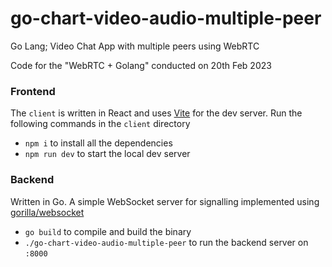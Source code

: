 # go-chart-video-audio-multiple-peer
Go Lang; Video Chat App with multiple peers using WebRTC 

 
Code for the "WebRTC + Golang" conducted on 20th Feb 2023
 

### Frontend

The `client` is written in React and uses [Vite](https://vitejs.dev/) for the dev server. Run the following commands in the `client` directory

* `npm i` to install all the dependencies
* `npm run dev` to start the local dev server

### Backend

Written in Go. A simple WebSocket server for signalling implemented using 
[gorilla/websocket](https://github.com/gorilla/websocket)

* `go build` to compile and build the binary
* `./go-chart-video-audio-multiple-peer` to run the backend server on `:8000`

<br>
 

